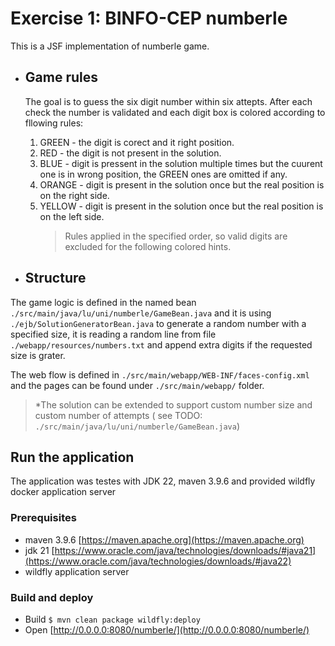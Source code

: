 # Exercise 1: BINFO-CEP numberle

This is a JSF implementation of numberle game.

- ## Game rules

  The goal is to guess the six digit number within six attepts. After each check the number is validated and each digit box is colored according to fllowing rules:

  1. GREEN - the digit is corect and it right position.
  2. RED - the digit is not present in the solution.
  3. BLUE - digit is pressent in the solution multiple times but the cuurent one is in wrong position, the GREEN ones are omitted if any.
  4. ORANGE - digit is present in the solution once but the real position is on the right side.
  5. YELLOW - digit is present in the solution once but the real position is on the left side.
     > Rules applied in the specified order, so valid digits are excluded for the following colored hints.

- ## Structure

The game logic is defined in the named bean `./src/main/java/lu/uni/numberle/GameBean.java` and it is using `./ejb/SolutionGeneratorBean.java` to generate a random number with a specified size, it is reading a random line from file `./webapp/resources/numbers.txt` and append extra digits if the requested size is grater.

The web flow is defined in `./src/main/webapp/WEB-INF/faces-config.xml` and the pages can be found under `./src/main/webapp/` folder.

> \*The solution can be extended to support custom number size and custom number of attempts ( see TODO: `./src/main/java/lu/uni/numberle/GameBean.java`)

## Run the application

The application was testes with JDK 22, maven 3.9.6 and provided wildfly docker application server

### Prerequisites

- maven 3.9.6 [https://maven.apache.org](https://maven.apache.org)
- jdk 21 [https://www.oracle.com/java/technologies/downloads/#java21](https://www.oracle.com/java/technologies/downloads/#java22)
- wildfly application server

### Build and deploy

- Build `$ mvn clean package wildfly:deploy`
- Open [http://0.0.0.0:8080/numberle/](http://0.0.0.0:8080/numberle/)
